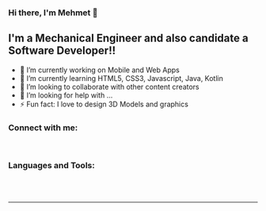 ### Hi there, I'm Mehmet 👋
## I'm a Mechanical Engineer and also candidate a Software Developer!!

- 🔭 I’m currently working on Mobile and Web Apps 
- 🌱 I’m currently learning HTML5, CSS3, Javascript, Java, Kotlin
- 👯 I’m looking to collaborate with other content creators
- 🤔 I’m looking for help with ...
- ⚡ Fun fact: I love to design 3D Models and graphics



### Connect with me:



<br />

### Languages and Tools:

<br />
<br />

---


